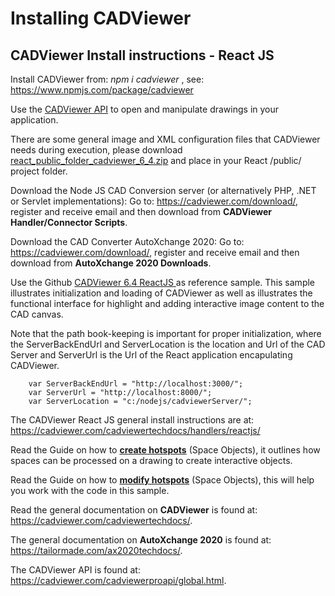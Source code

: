 # Installing CADViewer

## CADViewer Install instructions - React JS

Install CADViewer from: *npm i cadviewer* , see: https://www.npmjs.com/package/cadviewer

Use the [CADViewer API](https://cadviewer.com/cadviewerproapi/global.html) to open and manipulate drawings in your application. 

There are some general image and XML configuration files that CADViewer needs during execution, please download [react_public_folder_cadviewer_6_4.zip](https://cadviewer.com/downloads/handlers/reactjs/react_public_folder_cadviewer_6_4.zip) and place in your React /public/ project folder.   

Download the Node JS CAD Conversion server (or alternatively PHP, .NET or Servlet implementations):  Go to:  https://cadviewer.com/download/, register and receive email and then download from **CADViewer Handler/Connector Scripts**.

Download the CAD Converter AutoXchange 2020:  Go to: https://cadviewer.com/download/, register and receive email and then download from **AutoXchange 2020 Downloads**.

Use the Github [CADViewer 6.4 ReactJS ](https://github.com/CADViewer/CADViewer6.4_ReactJSDemo_v01) as reference sample. This sample illustrates initialization and loading of CADViewer as well as illustrates the functional interface for highlight and adding interactive image content to the CAD canvas. 

Note that the path book-keeping is important for proper initialization, where the ServerBackEndUrl and ServerLocation is the location and Url of the CAD Server and ServerUrl is the Url of the React application encapulating CADViewer. 


		var ServerBackEndUrl = "http://localhost:3000/";
		var ServerUrl = "http://localhost:8000/";
		var ServerLocation = "c:/nodejs/cadviewerServer/";


The CADViewer React JS general install instructions are at: https://cadviewer.com/cadviewertechdocs/handlers/reactjs/


Read the Guide on how to **[create hotspots](https://cadviewer.com/highlight/main/)** (Space Objects), it outlines how spaces can be processed on a drawing to create interactive objects. 

Read the Guide on how to **[modify hotspots](https://cadviewer.com/highlight2/main/)**  (Space Objects), this will help you work with the code in this sample. 

Read the general documentation on **CADViewer** is found at: https://cadviewer.com/cadviewertechdocs/.

The general documentation on **AutoXchange 2020** is found at: https://tailormade.com/ax2020techdocs/.

The CADViewer API is found at: https://cadviewer.com/cadviewerproapi/global.html.
